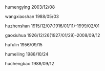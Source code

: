 humengying  2003/12/08

wangxiaoshan  1988/05/03

huzhenshan  1915/12/07(1916/01/11)-1999/02/01

gaoxiuhua   1926/12/26(1927/01/29)-2008/09/12

hufulin   1956/09/15

humeiling  1988/10/24

huchengbao 1988/09/12
